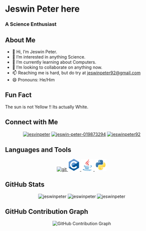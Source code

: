 # Jeswin Peter here
### A Science Enthusiast

## About Me
- 👋 Hi, I’m Jeswin Peter.
- 👀 I’m interested in anything Science.
- 🌱 I’m currently learning about Computers. 
- 💞️ I’m looking to collaborate on anything now.
- 📫 Reaching me is hard, but do try at jeswinpeter92@gmail.com
- 😄 Pronouns: He/Him 
## Fun Fact

The sun is not Yellow !! Its actually White.

## Connect with Me

<p align="center">
  <a href="https://instagram.com/jesvinpeter" target="blank"><img align="center" src="https://raw.githubusercontent.com/rahuldkjain/github-profile-readme-generator/master/src/images/icons/Social/instagram.svg" alt="jesvinpeter" height="30" width="40" /></a>
  <a href="https://linkedin.com/in/jeswin-peter-019873294" target="blank"><img align="center" src="https://raw.githubusercontent.com/rahuldkjain/github-profile-readme-generator/master/src/images/icons/Social/linked-in-alt.svg" alt="jeswin-peter-019873294" height="30" width="40" /></a>
<a href="https://www.hackerrank.com/jeswinpeter92" target="blank"><img align="center" src="https://raw.githubusercontent.com/rahuldkjain/github-profile-readme-generator/master/src/images/icons/Social/hackerrank.svg" alt="jeswinpeter92" height="30" width="40" /></a>
</p>

## Languages and Tools

<p align="center">
  <a href="https://git-scm.com/" target="_blank" rel="noreferrer"> 
    <img src="https://www.vectorlogo.zone/logos/git-scm/git-scm-icon.svg" alt="git" width="40" height="40"/> 
  </a> 
  <a href="https://www.cprogramming.com/" target="_blank" rel="noreferrer">
    <img src="https://raw.githubusercontent.com/devicons/devicon/master/icons/c/c-original.svg" alt="c" width="40" height="40"/>
  </a>
  <a href="https://www.java.com" target="_blank" rel="noreferrer">
    <img src="https://raw.githubusercontent.com/devicons/devicon/master/icons/java/java-original.svg" alt="java" width="40" height="40"/>
  </a>
  <a href="https://www.python.org" target="_blank" rel="noreferrer">
    <img src="https://raw.githubusercontent.com/devicons/devicon/master/icons/python/python-original.svg" alt="python" width="40" height="40"/>
  </a>
</p>

## GitHub Stats

<p align="center">
  <img src="https://github-readme-stats.vercel.app/api?username=jeswinpeter&show_icons=true&locale=en&theme=blue-green" alt="jeswinpeter" />
  <img src="https://github-readme-streak-stats.herokuapp.com/?user=jeswinpeter&theme=blue-green" alt="jeswinpeter" />
  <img src="https://github-readme-stats.vercel.app/api/top-langs?username=jeswinpeter&show_icons=true&locale=en&layout=compact&theme=blue-green" alt="jeswinpeter" />
</p>

## GitHub Contribution Graph

<p align="center">
  <img src="https://github-readme-activity-graph.vercel.app/graph?username=jeswinpeter&theme=github&bg_color=000000&line_color=00ff00&point_color=ffff00" alt="GitHub Contribution Graph" />
</p>
